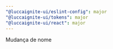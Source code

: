 ```yaml
---
"@luccaignite-ui/eslint-config": major
"@luccaignite-ui/tokens": major
"@luccaignite-ui/react": major
---
```


Mudança de nome
